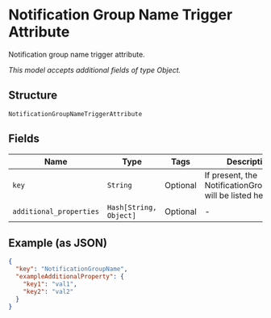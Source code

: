 
# Notification Group Name Trigger Attribute

Notification group name trigger attribute.

*This model accepts additional fields of type Object.*

## Structure

`NotificationGroupNameTriggerAttribute`

## Fields

| Name | Type | Tags | Description |
|  --- | --- | --- | --- |
| `key` | `String` | Optional | If present, the NotificationGroupName will be listed here. |
| `additional_properties` | `Hash[String, Object]` | Optional | - |

## Example (as JSON)

```json
{
  "key": "NotificationGroupName",
  "exampleAdditionalProperty": {
    "key1": "val1",
    "key2": "val2"
  }
}
```


